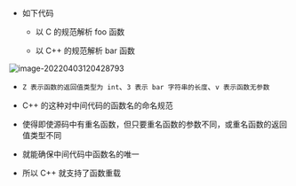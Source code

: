 - 如下代码

  - 以 C 的规范解析 foo 函数

  - 以 C++ 的规范解析 bar 函数

![image-20220403120428793](https://aliyun-oss-lpj.oss-cn-qingdao.aliyuncs.com/images/by-picgo/image-20220403120428793.png)

- `Z 表示函数的返回值类型为 int`、`3 表示 bar 字符串的长度`、`v 表示函数无参数`

- C++ 的这种对中间代码的函数名的命名规范

- 使得即使源码中有重名函数，但只要重名函数的参数不同，或重名函数的返回值类型不同

- 就能确保中间代码中函数名的唯一

- 所以 C++ 就支持了函数重载
